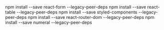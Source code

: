 npm install --save react-form --legacy-peer-deps
npm install --save react-table --legacy-peer-deps
npm install --save styled-components --legacy-peer-deps
npm install --save react-router-dom --legacy-peer-deps
npm install --save numeral --legacy-peer-deps
